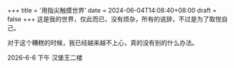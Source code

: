+++
title = '用指尖触摸世界'
date = 2024-06-04T14:08:40+08:00
draft = false
+++
这是我的世界，仅此而已，没有烦杂，所有的说辞，不过是为了取悦自己。

对于这个糟糕的时候，我已经越来越不上心，真的没有别的什么办法。

2026-6-6 下午 汉堡王二楼
